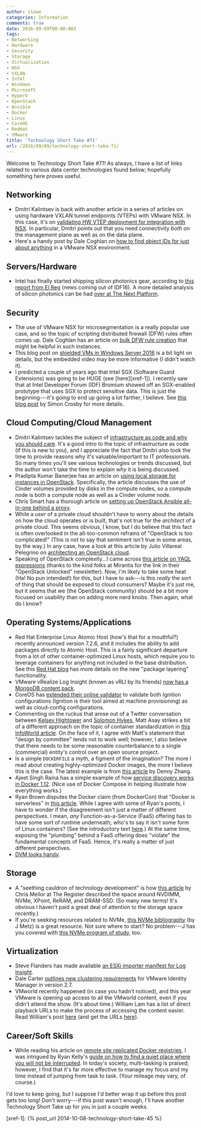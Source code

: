 ```yaml
---
author: slowe
categories: Information
comments: true
date: 2016-09-09T00:00:00Z
tags:
- Networking
- Hardware
- Security
- Storage
- Virtualization
- NSX
- VXLAN
- Intel
- Windows
- Microsoft
- HyperV
- OpenStack
- Ansible
- Docker
- Linux
- CoreOS
- RedHat
- VMware
title: 'Technology Short Take #71'
url: /2016/09/09/technology-short-take-71/
---
```


Welcome to Technology Short Take #71! As always, I have a list of links related to various data center technologies found below; hopefully something here proves useful.

## Networking

* Dmitri Kalintsev is back with another article in a series of articles on using hardware VXLAN tunnel endpoints (VTEPs) with VMware NSX. In this case, it's on [validating HW VTEP deployment for integration with NSX][link-22]. In particular, Dmitri points out that you need connectivity _both_ on the management plane as well as on the data plane.
* Here's a handy post by Dale Coghlan on [how to find object IDs for just about anything][link-30] in a VMware NSX environment.

## Servers/Hardware

* Intel has finally started shipping silicon photonics gear, according to [this report from El Reg][link-8] (news coming out of IDF16). A more detailed analysis of silicon photonics can be had [over at The Next Platform][link-9].

## Security

* The use of VMware NSX for microsegmentation is a really popular use case, and so the topic of scripting distributed firewall (DFW) rules often comes up. Dale Coghlan has an article on [bulk DFW rule creation][link-1] that might be helpful in such instances.
* This blog post on [shielded VMs in Windows Server 2016][link-2] is a bit light on details, but the embedded video may be more informative (I didn't watch it).
* I predicted a couple of years ago that Intel SGX (Software Guard Extensions) was going to be HUGE (see [here][xref-1]). I recently saw that at Intel Developer Forum (IDF) Bromium showed off an SGX-enabled prototype that uses SGX to protect sensitive data. This is just the beginning---it's going to end up going a lot farther, I believe. See [this blog post][link-7] by Simon Crosby for more details.

## Cloud Computing/Cloud Management

* Dmitri Kalintsev tackles the subject of [infrastructure as code and why you should care][link-5]. It's a good intro to the topic of infrastructure as code (if this is new to you), and I appreciate the fact that Dmitri also took the time to provide reasons why it's valuable/important to IT professionals. So many times you'll see various technologies or trends discussed, but the author won't take the time to explain _why_ it is being discussed.
* Pradipta Kumar Banerjee has an article on [using local storage for instances in OpenStack][link-6]. Specifically, the article discusses the use of Cinder volumes provided by disks in the compute nodes, so a compute node is both a compute node as well as a Cinder volume node.
* Chris Smart has a thorough article on [setting up OpenStack Ansible all-in-one behind a proxy][link-16].
* While a _user_ of a private cloud shouldn't have to worry about the details on how the cloud operates or is built, that's not true for the _architect_ of a private cloud. This seems obvious, I know, but I do believe that this fact is often overlooked in the all-too-common refrains of "OpenStack is too complicated!" (This is not to say that sentiment isn't true in some areas, by the way.) In any case, have a look at this article by Julio Villareal Pelegrino on [architecting an OpenStack cloud][link-18].
* Speaking of OpenStack complexity...I came across [this article on YAQL expressions][link-19] (thanks to the kind folks at Mirantis for the link in their "OpenStack Unlocked" newsletter). Now, I'm likely to take some heat (Ha! No pun intended!) for this, but I have to ask---is this _really_ the sort of thing that should be exposed to cloud consumers? Maybe it's just me, but it seems that we (the OpenStack community) should be a bit more focused on usability than on adding more nerd knobs. Then again, what do I know?

## Operating Systems/Applications

* Red Hat Enterprise Linux Atomic Host (how's that for a mouthful?) recently announced version 7.2.6, and it includes the ability to add packages directly to Atomic Host. This is a fairly significant departure from a lot of other container-optimized Linux hosts, which require you to leverage containers for anything not included in the base distribution. See this [Red Hat blog][link-4] has more details on the new "package layering" functionality.
* VMware vRealize Log Insight (known as vRLI by its friends) [now has a MongoDB content pack][link-10].
* CoreOS has [extended their online validator][link-12] to validate both Ignition configurations (Ignition is their tool aimed at machine provisioning) as well as cloud-config configurations.
* Commenting on the ruckus that arose out of a Twitter conversation between [Kelsey Hightower][link-13] and [Solomon Hykes][link-14], Matt Asay strikes a bit of a different approach on the topic of container standardization in [this InfoWorld article][link-15]. On the face of it, I agree with Matt's statement that "design by committee" tends not to work well; however, I also believe that there needs to be some reasonable counterbalance to a single (commercial) entity's control over an open source project.
* Is a simple `DOCKERFILE` a myth, a figment of the imagination? The more I read about creating highly-optimized Docker images, the more I believe this is the case. The latest example is from [this article][link-17] by Denny Zhang.
* Ajeet Singh Raina has a simple example of how [service discovery works in Docker 1.12][link-20]. (Nice use of Docker Compose in helping illustrate how everything works.)
* Ryan Brown disputes the Docker claim (from DockerCon) that "Docker is serverless" in [this article][link-21]. While I agree with some of Ryan's points, I have to wonder if the disagreement isn't just a matter of different perspectives. I mean, _any_ Function-as-a-Service (FaaS) offering has to have some sort of runtime underneath; who's to say it isn't some form of Linux containers? (See the introductory text [here][link-23].) At the same time, exposing the "plumbing" behind a FaaS offering does "violate" the fundamental concepts of FaaS. Hence, it's really a matter of just different perspectives.
* [DVM looks handy][link-24].

## Storage

* A "seething cauldron of technology development" is how [this article][link-27] by Chris Mellor at The Register described the space around NVDIMM, NVMe, XPoint, ReRAM, and DRAM-SSD. (So many new terms! It's obvious I haven't paid a great deal of attention to the storage space recently.)
* If you're seeking resources related to NVMe, [this NVMe bibliography][link-28] (by J Metz) is a great resource. Not sure where to start? No problem---J has you covered with [this NVMe program of study][link-29], too.

## Virtualization

* Steve Flanders has made available [an ESXi importer manifest for Log Insight][link-3].
* Dale Carter [outlines new clustering requirements][link-11] for VMware Identity Manager in version 2.7.
* VMworld recently happened (in case you hadn't noticed), and this year VMware is opening up access to all the VMworld content, even if you didn't attend the show. (It's about time.) William Lam has a list of direct playback URLs to make the process of accessing the content easier. Read William's post [here][link-31] (and get the URLs [here][link-32]).

## Career/Soft Skills

* While reading his article on [remote site replicated Docker registries][link-25], I was intrigued by Ryan Kelly's [guide on how to find a quiet place where you will not be interrupted][link-26]. In today's society, multi-tasking is praised; however, I find that it's far more effective to manage my focus and my time instead of jumping from task to task. (Your mileage may vary, of course.)

I'd love to keep going, but I suppose I'd better wrap it up before this post gets too long! Don't worry---if this post wasn't enough, I'll have another Technology Short Take up for you in just a couple weeks.



[link-1]: http://www.sneaku.com/2015/08/27/scripting-nsx-v-bulk-dfw-rule-creation/
[link-2]: https://blogs.technet.microsoft.com/windowsserver/2016/05/10/a-closer-look-at-shielded-vms-in-windows-server-2016/
[link-3]: http://sflanders.net/2016/07/17/log-insight-converting-agent-groups-manifests
[link-4]: http://rhelblog.redhat.com/2016/08/10/announcing-red-hat-enterprise-linux-atomic-host-7-2-6/
[link-5]: https://telecomoccasionally.wordpress.com/2016/08/02/what-is-infrastructure-as-code-and-why-you-should-care/
[link-6]: http://cloudgeekz.com/71/how-to-setup-openstack-to-use-local-disks-for-instances.html
[link-7]: https://blogs.bromium.com/2016/08/09/using-intel-sgx-to-protect-on-line-credentials/
[link-8]: http://www.theregister.co.uk/2016/08/17/intel_silicon_photonics/
[link-9]: http://www.nextplatform.com/2016/01/21/light-at-the-end-of-the-silicon-photonics-tunnel/
[link-10]: https://blogs.vmware.com/management/2016/08/mongodb-content-pack-for-vrealize-log-insight.html
[link-11]: https://vdelboysview.com/2016/08/17/new-requirement-for-vmware-identity-manager-when-clustering/
[link-12]: https://coreos.com/blog/validator-supports-ignition.html
[link-13]: https://twitter.com/kelseyhightower
[link-14]: https://twitter.com/solomonstre/
[link-15]: http://www.infoworld.com/article/3105857/open-source-tools/save-the-whale-docker-rightfully-shuns-standardization.html
[link-16]: https://blog.christophersmart.com/2016/08/09/setting-up-openstack-ansible-all-in-one-behind-a-proxy/
[link-17]: https://dzone.com/articles/5-tips-for-building-docker-image
[link-18]: http://www.juliosblog.com/architecting-your-first-openstack-cloud/
[link-19]: http://blog.oddbit.com/2016/08/11/exploring-yaql-expressions/
[link-20]: http://collabnix.com/archives/1545
[link-21]: https://serverlesscode.com/post/docker-isnt-serverless/
[link-22]: https://telecomoccasionally.wordpress.com/2016/08/18/validating-hw-vtep-deployment-for-integration-with-nsx-v/
[link-23]: http://martinfowler.com/articles/serverless.html
[link-24]: https://getcarina.com/blog/docker-version-manager/
[link-25]: http://www.vmtocloud.com/remote-site-replicated-docker-registries-with-vmware-harbor/
[link-26]: http://www.vmtocloud.com/how-to-find-a-quite-place-where-you-will-not-be-interrupted/
[link-27]: http://www.theregister.co.uk/2016/08/19/persistent_memory_over_fabrics/
[link-28]: https://jmetz.com/2016/08/a-nvme-bibliography/
[link-29]: https://jmetz.com/2016/08/learning-nvme-a-program-of-study/
[link-30]: http://www.sneaku.com/2016/07/13/how-to-find-object-ids-for-almost-everything/
[link-31]: http://www.virtuallyghetto.com/2016/09/direct-playback-urls-for-all-vmworld-us-2016-sessions.html
[link-32]: https://github.com/lamw/vmworld2016-session-urls
[xref-1]: {% post_url 2014-10-08-technology-short-take-45 %}
